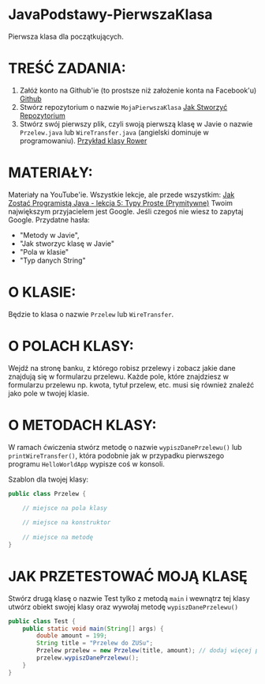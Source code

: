 # JavaPodstawy-PierwszaKlasa
Pierwsza klasa dla początkujących. 

# TREŚĆ ZADANIA:
1) Załóż konto na Github'ie (to prostsze niż założenie konta na Facebook'u) [Github](https://github.com/)
2) Stwórz repozytorium o nazwie `MojaPierwszaKlasa` [Jak Stworzyć Repozytorium](https://help.github.com/articles/creating-a-new-repository/)
3) Stwórz swój pierwszy plik, czyli swoją pierwszą klasę w Javie o nazwie `Przelew.java` lub `WireTransfer.java` (angielski dominuje w programowaniu). 
[Przykład klasy Rower](https://docs.oracle.com/javase/tutorial/java/javaOO/classes.html)

# MATERIAŁY:
Materiały na YouTube'ie. Wszystkie lekcje, ale przede wszystkim: [Jak Zostać Programistą Java - lekcja 5: Typy Proste (Prymitywne)](https://www.youtube.com/watch?v=6JPRtoGIaeE)
Twoim największym przyjacielem jest Google. Jeśli czegoś nie wiesz to zapytaj Google. Przydatne hasła: 
  * "Metody w Javie", 
  * "Jak stworzyc klasę w Javie"
  * "Pola w klasie"
  * "Typ danych String"

# O KLASIE:
Będzie to klasa o nazwie `Przelew` lub `WireTransfer`.

# O POLACH KLASY:
Wejdź na stronę banku, z którego robisz przelewy i zobacz jakie dane znajdują się w formularzu przelewu.
Każde pole, które znajdziesz w formularzu przelewu np. kwota, tytuł przelew, etc. musi się również znaleźć jako pole w twojej klasie.

# O METODACH KLASY:
W ramach ćwiczenia stwórz metodę o nazwie `wypiszDanePrzelewu()` lub `printWireTransfer()`, która podobnie jak w przypadku pierwszego programu 
`HelloWorldApp` wypisze coś w konsoli.

Szablon dla twojej klasy:
```java
public class Przelew {

    // miejsce na pola klasy
    
    // miejsce na konstruktor
    
    // miejsce na metodę
}
```

# JAK PRZETESTOWAĆ MOJĄ KLASĘ
Stwórz drugą klasę o nazwie Test tylko z metodą `main` i wewnątrz tej klasy utwórz obiekt swojej klasy oraz wywołaj metodę `wypiszDanePrzelewu()`


```java
public class Test {
    public static void main(String[] args) {
        double amount = 199;
        String title = "Przelew do ZUSu";
        Przelew przelew = new Przelew(title, amount); // dodaj więcej pól do konstruktora
        przelew.wypiszDanePrzelewu();
    }
}
```
